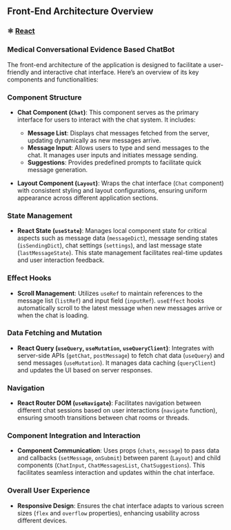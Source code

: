 ## Front-End Architecture Overview
### ⚛️ [React](https://react.dev/)
### Medical Conversational Evidence Based ChatBot
The front-end architecture of the application is designed to facilitate a user-friendly and interactive chat interface. Here’s an overview of its key components and functionalities:

### Component Structure

- **Chat Component (`Chat`)**: This component serves as the primary interface for users to interact with the chat system. It includes:
  - **Message List**: Displays chat messages fetched from the server, updating dynamically as new messages arrive.
  - **Message Input**: Allows users to type and send messages to the chat. It manages user inputs and initiates message sending.
  - **Suggestions**: Provides predefined prompts to facilitate quick message generation.

- **Layout Component (`Layout`)**: Wraps the chat interface (`Chat` component) with consistent styling and layout configurations, ensuring uniform appearance across different application sections.

### State Management

- **React State (`useState`)**: Manages local component state for critical aspects such as message data (`messageDict`), message sending states (`isSendingDict`), chat settings (`settings`), and last message state (`lastMessageState`). This state management facilitates real-time updates and user interaction feedback.

### Effect Hooks

- **Scroll Management**: Utilizes `useRef` to maintain references to the message list (`listRef`) and input field (`inputRef`). `useEffect` hooks automatically scroll to the latest message when new messages arrive or when the chat is loading.

### Data Fetching and Mutation

- **React Query (`useQuery`, `useMutation`, `useQueryClient`)**: Integrates with server-side APIs (`getChat`, `postMessage`) to fetch chat data (`useQuery`) and send messages (`useMutation`). It manages data caching (`queryClient`) and updates the UI based on server responses.

### Navigation

- **React Router DOM (`useNavigate`)**: Facilitates navigation between different chat sessions based on user interactions (`navigate` function), ensuring smooth transitions between chat rooms or threads.

### Component Integration and Interaction

- **Component Communication**: Uses props (`chats`, `message`) to pass data and callbacks (`setMessage`, `onSubmit`) between parent (`Layout`) and child components (`ChatInput`, `ChatMessagesList`, `ChatSuggestions`). This facilitates seamless interaction and updates within the chat interface.

### Overall User Experience

- **Responsive Design**: Ensures the chat interface adapts to various screen sizes (`flex` and `overflow` properties), enhancing usability across different devices.
